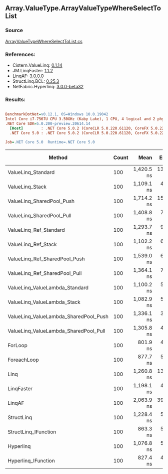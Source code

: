 ﻿## Array.ValueType.ArrayValueTypeWhereSelectToList

### Source
[ArrayValueTypeWhereSelectToList.cs](../LinqBenchmarks/Array/ValueType/ArrayValueTypeWhereSelectToList.cs)

### References:
- Cistern.ValueLinq: [0.1.14](https://www.nuget.org/packages/Cistern.ValueLinq/0.1.14)
- JM.LinqFaster: [1.1.2](https://www.nuget.org/packages/JM.LinqFaster/1.1.2)
- LinqAF: [3.0.0.0](https://www.nuget.org/packages/LinqAF/3.0.0.0)
- StructLinq.BCL: [0.25.3](https://www.nuget.org/packages/StructLinq.BCL/0.25.3)
- NetFabric.Hyperlinq: [3.0.0-beta32](https://www.nuget.org/packages/NetFabric.Hyperlinq/3.0.0-beta32)

### Results:
``` ini

BenchmarkDotNet=v0.12.1, OS=Windows 10.0.19042
Intel Core i7-7567U CPU 3.50GHz (Kaby Lake), 1 CPU, 4 logical and 2 physical cores
.NET Core SDK=5.0.200-preview.20614.14
  [Host]        : .NET Core 5.0.2 (CoreCLR 5.0.220.61120, CoreFX 5.0.220.61120), X64 RyuJIT
  .NET Core 5.0 : .NET Core 5.0.2 (CoreCLR 5.0.220.61120, CoreFX 5.0.220.61120), X64 RyuJIT

Job=.NET Core 5.0  Runtime=.NET Core 5.0  

```
|                                Method | Count |       Mean |    Error |   StdDev | Ratio | RatioSD |  Gen 0 | Gen 1 | Gen 2 | Allocated |
|-------------------------------------- |------ |-----------:|---------:|---------:|------:|--------:|-------:|------:|------:|----------:|
|                    ValueLinq_Standard |   100 | 1,420.5 ns | 13.23 ns | 11.73 ns |  1.77 |    0.01 | 2.4433 |     - |     - |   4.99 KB |
|                       ValueLinq_Stack |   100 | 1,109.1 ns |  4.29 ns |  3.80 ns |  1.38 |    0.01 | 0.9823 |     - |     - |   2.01 KB |
|             ValueLinq_SharedPool_Push |   100 | 1,714.2 ns | 15.36 ns | 13.62 ns |  2.14 |    0.02 | 0.9823 |     - |     - |   2.01 KB |
|             ValueLinq_SharedPool_Pull |   100 | 1,408.8 ns |  7.65 ns |  7.16 ns |  1.76 |    0.01 | 0.9823 |     - |     - |   2.01 KB |
|                ValueLinq_Ref_Standard |   100 | 1,293.7 ns |  9.42 ns |  8.35 ns |  1.61 |    0.01 | 2.4433 |     - |     - |   4.99 KB |
|                   ValueLinq_Ref_Stack |   100 | 1,102.2 ns |  6.57 ns |  5.83 ns |  1.37 |    0.01 | 0.9823 |     - |     - |   2.01 KB |
|         ValueLinq_Ref_SharedPool_Push |   100 | 1,539.0 ns |  6.59 ns |  5.84 ns |  1.92 |    0.01 | 0.9823 |     - |     - |   2.01 KB |
|         ValueLinq_Ref_SharedPool_Pull |   100 | 1,364.1 ns |  7.69 ns |  7.19 ns |  1.70 |    0.01 | 0.9823 |     - |     - |   2.01 KB |
|        ValueLinq_ValueLambda_Standard |   100 | 1,100.2 ns |  5.94 ns |  5.26 ns |  1.37 |    0.01 | 2.4433 |     - |     - |   4.99 KB |
|           ValueLinq_ValueLambda_Stack |   100 | 1,082.9 ns |  5.38 ns |  4.49 ns |  1.35 |    0.01 | 0.9823 |     - |     - |   2.01 KB |
| ValueLinq_ValueLambda_SharedPool_Push |   100 | 1,336.1 ns |  3.37 ns |  2.81 ns |  1.67 |    0.01 | 0.9823 |     - |     - |   2.01 KB |
| ValueLinq_ValueLambda_SharedPool_Pull |   100 | 1,305.8 ns |  4.16 ns |  3.25 ns |  1.63 |    0.01 | 0.9823 |     - |     - |   2.01 KB |
|                               ForLoop |   100 |   801.9 ns |  4.74 ns |  4.43 ns |  1.00 |    0.00 | 2.4433 |     - |     - |   4.99 KB |
|                           ForeachLoop |   100 |   877.7 ns |  5.76 ns |  5.39 ns |  1.09 |    0.01 | 2.4433 |     - |     - |   4.99 KB |
|                                  Linq |   100 | 1,260.8 ns | 13.21 ns | 11.71 ns |  1.57 |    0.02 | 2.5234 |     - |     - |   5.16 KB |
|                            LinqFaster |   100 | 1,198.1 ns |  4.37 ns |  3.87 ns |  1.49 |    0.01 | 3.8700 |     - |     - |   7.91 KB |
|                                LinqAF |   100 | 2,063.9 ns | 39.45 ns | 42.21 ns |  2.57 |    0.05 | 2.4414 |     - |     - |   4.99 KB |
|                            StructLinq |   100 | 1,228.4 ns |  5.09 ns |  4.76 ns |  1.53 |    0.01 | 1.0281 |     - |     - |    2.1 KB |
|                  StructLinq_IFunction |   100 |   863.3 ns |  5.39 ns |  5.05 ns |  1.08 |    0.01 | 0.9823 |     - |     - |   2.01 KB |
|                             Hyperlinq |   100 | 1,076.8 ns |  5.15 ns |  4.30 ns |  1.34 |    0.01 | 0.9823 |     - |     - |   2.01 KB |
|                   Hyperlinq_IFunction |   100 |   827.4 ns |  4.57 ns |  4.05 ns |  1.03 |    0.01 | 0.9823 |     - |     - |   2.01 KB |
